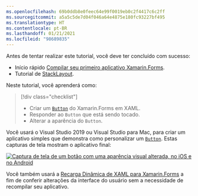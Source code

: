 ```yaml
---
ms.openlocfilehash: 69b0ddb8e0feec64e99f0019eb0c2f4417c6c2ff
ms.sourcegitcommit: a5a5c5de7d04f046a64e4875e180fc93227bf495
ms.translationtype: HT
ms.contentlocale: pt-BR
ms.lasthandoff: 01/21/2021
ms.locfileid: "98689835"
---
```

Antes de tentar realizar este tutorial, você deve ter concluído com sucesso:

- Início rápido [Compilar seu primeiro aplicativo Xamarin.Forms](~/get-started/first-app/index.md).
- Tutorial de [StackLayout](~/get-started/tutorials/stacklayout/index.yml).

Neste tutorial, você aprenderá como:

> [!div class="checklist"]
>
> - Criar um [`Button`](xref:Xamarin.Forms.Button) do Xamarin.Forms em XAML.
> - Responder ao `Button` que está sendo tocado.
> - Alterar a aparência do `Button`.

Você usará o Visual Studio 2019 ou Visual Studio para Mac, para criar um aplicativo simples que demonstra como personalizar um [`Button`](xref:Xamarin.Forms.Button). Estas capturas de tela mostram o aplicativo final:

[![Captura de tela de um botão com uma aparência visual alterada, no iOS e no Android](../images/change-button-appearance.png "Botão com aparência alterada")](../images/change-button-appearance-large.png#lightbox "Botão com aparência alterada")

Você também usará a [Recarga Dinâmica de XAML para Xamarin.Forms](~/xamarin-forms/xaml/hot-reload.md) a fim de conferir alterações da interface do usuário sem a necessidade de recompilar seu aplicativo.
